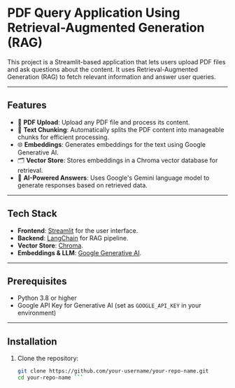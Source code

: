 # PDF Query Application Using Retrieval-Augmented Generation (RAG)

This project is a Streamlit-based application that lets users upload PDF files and ask questions about the content. It uses Retrieval-Augmented Generation (RAG) to fetch relevant information and answer user queries.

---

## Features

- 📄 **PDF Upload**: Upload any PDF file and process its content.
- 🧩 **Text Chunking**: Automatically splits the PDF content into manageable chunks for efficient processing.
- 🌐 **Embeddings**: Generates embeddings for the text using Google Generative AI.
- 🗂️ **Vector Store**: Stores embeddings in a Chroma vector database for retrieval.
- 🤖 **AI-Powered Answers**: Uses Google's Gemini language model to generate responses based on retrieved data.

---

## Tech Stack

- **Frontend**: [Streamlit](https://streamlit.io/) for the user interface.
- **Backend**: [LangChain](https://langchain.com/) for RAG pipeline.
- **Vector Store**: [Chroma](https://www.trychroma.com/).
- **Embeddings & LLM**: [Google Generative AI](https://ai.google/).

---

## Prerequisites

- Python 3.8 or higher
- Google API Key for Generative AI (set as `GOOGLE_API_KEY` in your environment)

---

## Installation

1. Clone the repository:
   ```bash
   git clone https://github.com/your-username/your-repo-name.git
   cd your-repo-name ```
